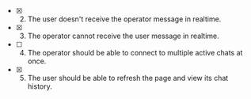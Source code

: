 - [x] 2. The user doesn't receive the operator message in realtime.
- [x] 3. The operator cannot receive the user message in realtime.
- [ ] 4. The operator should be able to connect to multiple active chats at once.
- [x] 5. The user should be able to refresh the page and view its chat history.
